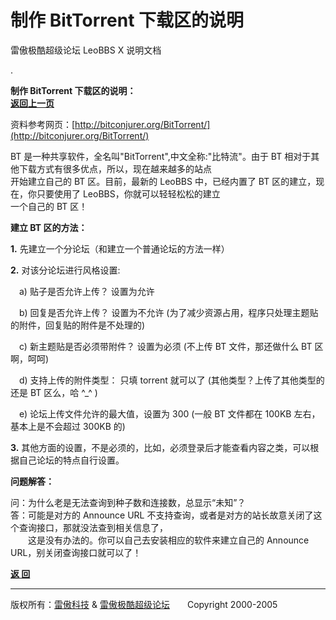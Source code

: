 # 制作 BitTorrent 下载区的说明

雷傲极酷超级论坛 LeoBBS X 说明文档

.

  
**制作 BitTorrent 下载区的说明：**　　　　　　　　　　　　　　　　　　　　　　　　　　　　　　　　　　　　　[**返回上一页**](readme.md)  
  
资料参考网页：[http://bitconjurer.org/BitTorrent/](http://bitconjurer.org/BitTorrent/)  
  
BT 是一种共享软件，全名叫"BitTorrent",中文全称:"比特流"。由于 BT 相对于其他下载方式有很多优点，所以，现在越来越多的站点  
开始建立自己的 BT 区。目前，最新的 LeoBBS 中，已经内置了 BT 区的建立，现在，你只要使用了 LeoBBS，你就可以轻轻松松的建立  
一个自己的 BT 区！  
  
**建立 BT 区的方法：**  
  
**1.** 先建立一个分论坛（和建立一个普通论坛的方法一样）  
  
**2.** 对该分论坛进行风格设置:  
  
　a) 贴子是否允许上传？ 设置为允许  
  
　b) 回复是否允许上传？ 设置为不允许 (为了减少资源占用，程序只处理主题贴的附件，回复贴的附件是不处理的)  
  
　c) 新主题贴是否必须带附件？ 设置为必须 (不上传 BT 文件，那还做什么 BT 区啊，呵呵)  
  
　d) 支持上传的附件类型： 只填 torrent 就可以了 (其他类型？上传了其他类型的还是 BT 区么，哈 ^\_^ )  
  
　e) 论坛上传文件允许的最大值，设置为 300 (一般 BT 文件都在 100KB 左右，基本上是不会超过 300KB 的)  
  
**3.** 其他方面的设置，不是必须的，比如，必须登录后才能查看内容之类，可以根据自己论坛的特点自行设置。  
  
  
**问题解答：**  
  
问：为什么老是无法查询到种子数和连接数，总显示“未知”？  
答：可能是对方的 Announce URL 不支持查询，或者是对方的站长故意关闭了这个查询接口，那就没法查到相关信息了，  
　　这是没有办法的。你可以自己去安装相应的软件来建立自己的 Announce URL，别关闭查询接口就可以了！  
  

[**返 回**](readme.md)

  
  

* * *

版权所有：[雷傲科技](http://www.leobbs.com) & [雷傲极酷超级论坛](http://bbs.leobbs.com)　　Copyright 2000-2005